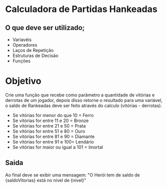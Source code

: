 # Calculadora de Partidas Hankeadas

## O que deve ser utilizado;
- Variavéis
- Operadores
- Laços de Repetição
- Estruturas de Decisão
- Funções

# Objetivo
Crie uma função que recebe como parâmetro a quantidade de vitórias e derrotas de um jogador, depois disso
retorne o resultado para uma variável, o saldo de Rankeadas deve ser feito através do calculo (vitórias - derrotas).
- Se vitórias for menor do que 10 = Ferro
- Se vitórias for entre 11 e 20 = Bronze
- Se vitórias for entre 21 e 50 = Prata
- Se vitórias for entre 51 e 80 = Ouro
- Se vitórias for entre 81 e 90 = Diamante
- Se vitórias for entre 91 e 100= Lendário
- Se vitórias for maior ou igual a 101 = Imortal

## Saida
Ao final deve se exibir uma mensagem: "O Herói tem de saldo de {saldoVitorias} está no nível de {nivel}"
